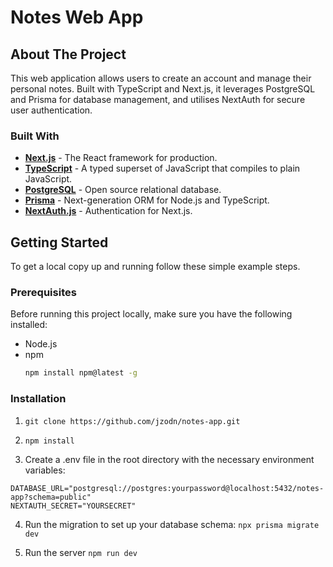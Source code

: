 # Notes Web App

## About The Project
This web application allows users to create an account and manage their personal notes. Built with TypeScript and Next.js, it leverages PostgreSQL and Prisma for database management, and utilises NextAuth for secure user authentication.

### Built With
- **[Next.js](https://nextjs.org/)** - The React framework for production.
- **[TypeScript](https://www.typescriptlang.org/)** - A typed superset of JavaScript that compiles to plain JavaScript.
- **[PostgreSQL](https://www.postgresql.org/)** - Open source relational database.
- **[Prisma](https://www.prisma.io/)** - Next-generation ORM for Node.js and TypeScript.
- **[NextAuth.js](https://next-auth.js.org/)** - Authentication for Next.js.

## Getting Started

To get a local copy up and running follow these simple example steps.

### Prerequisites

Before running this project locally, make sure you have the following installed:
- Node.js
- npm
  ```sh
  npm install npm@latest -g

### Installation

1. ```git clone https://github.com/jzodn/notes-app.git```

2. ```npm install```

3. Create a .env file in the root directory with the necessary environment variables:
```
DATABASE_URL="postgresql://postgres:yourpassword@localhost:5432/notes-app?schema=public"
NEXTAUTH_SECRET="YOURSECRET"
```

4. Run the migration to set up your database schema:
```npx prisma migrate dev```

5. Run the server
```npm run dev```